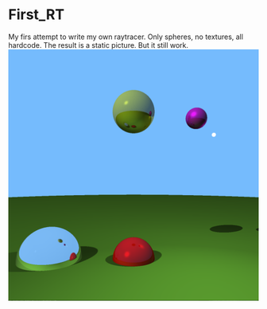 # First_RT
My firs attempt to write my own raytracer. Only spheres, no textures, all hardcode. The result is a static picture.
But it still work.
<img src="https://github.com/Aldarius/First_RT/blob/master/screens/Screen%20Shot%202019-11-22%20at%2014.28.41.png">
